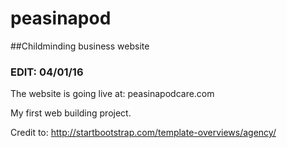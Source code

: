 # peasinapod
##Childminding business website

### EDIT: 04/01/16
The website is going live at: peasinapodcare.com

My first web building project.

Credit to: http://startbootstrap.com/template-overviews/agency/

